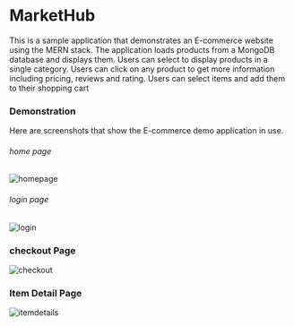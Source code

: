 # MarketHub
This is a sample application that demonstrates an E-commerce website using the MERN stack. The application loads products from a MongoDB database and displays them. Users can select to display products in a single category. Users can click on any product to get more information including pricing, reviews and rating. Users can select items and add them to their shopping cart

### Demonstration
Here are screenshots that show the E-commerce demo application in use.

###### home page
![homepage](https://user-images.githubusercontent.com/73415456/149617612-9fde5ca9-bcb4-4ab4-b221-c5f5643d96b7.png)

###### login page
![login](https://user-images.githubusercontent.com/73415456/149617637-ee88a42c-95e1-4995-9c7e-652bfb378c3f.png)

### checkout Page
![checkout](https://user-images.githubusercontent.com/73415456/149617681-fc630716-c48e-4504-8f6f-0862e5557eba.png)

### Item Detail Page

![itemdetails](https://user-images.githubusercontent.com/73415456/149617978-c1c9849f-4ed9-483a-b20d-4b69c1a966ff.png)
